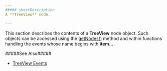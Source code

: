 ```yaml
---
##### shortDescription
A **TreeView** node.

---
```

This section describes the contents of a **TreeView** node object. Such objects can be accessed using the [getNodes()](/api-reference/10%20UI%20Widgets/dxTreeView/3%20Methods/getNodes().md '/Documentation/ApiReference/UI_Widgets/dxTreeView/Methods/#getNodes') method and within functions handling the events whose name begins with **item...**.

#####See Also#####
- [TreeView Events](/api-reference/10%20UI%20Widgets/dxTreeView/4%20Events '/Documentation/ApiReference/UI_Widgets/dxTreeView/Events/')